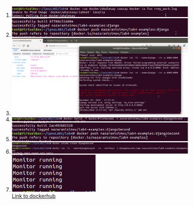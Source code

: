 1. ![1](./img/1.png)</br>
2. ![2](./img/2.png)</br>
3. ![3](./img/3.png)</br>
4. ![4](./img/4.png)</br>
5. ![5](./img/5.png)</br>
6. ![6](./img/6.png)</br>
7. ![7](./img/7.png)</br>
[Link to dockerhub](https://hub.docker.com/repository/docker/nazaranisimov/lab4-examples)
